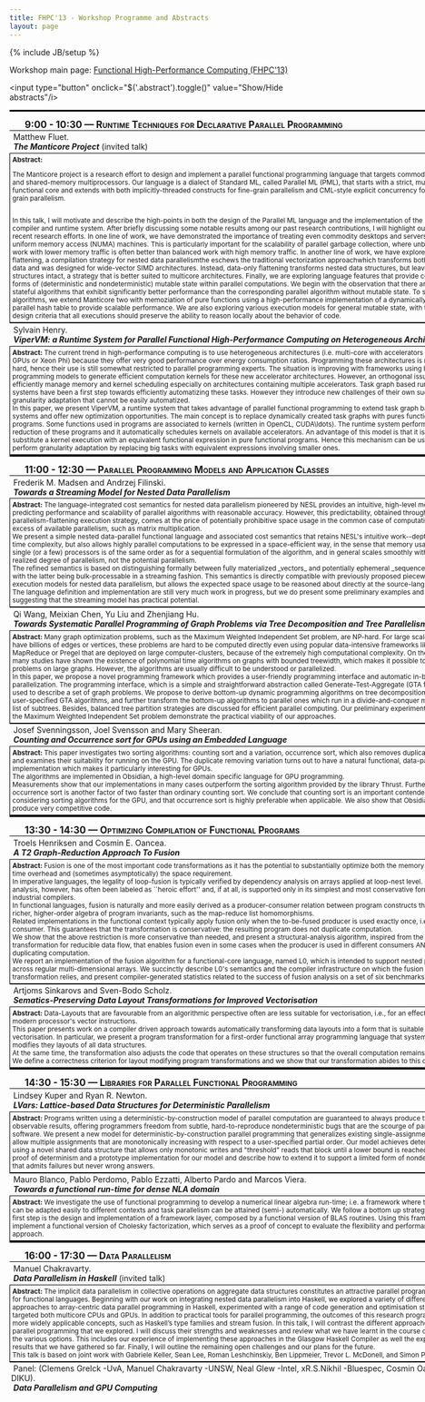 ```yaml
---
title: FHPC'13 - Workshop Programme and Abstracts
layout: page
---
```

{% include JB/setup %}

<div style="font-size:xxsmall">Workshop main page:
<a href="http://hiperfit.dk/fhpc13.html">Functional High-Performance Computing (FHPC'13)</a></div>

<div class="item-text dynamic-text">
 <div>

<!-- <h1>FHPC 2013 Workshop Schedule and Paper Abstracts</h1> -->

<style>.session {width:770px; border-top: solid black 3px;font-size:larger;clear:both;font-variant:small-caps;font-weight:bold;padding-left:20pt;padding-right:10pt;padding-top:10pt}</style>
<style>.title {font-style:italic;font-weight:bold;padding:3pt}</style>
<style>.authors {padding:3pt}</style>
<style>.abstract {font-size:smaller;width:800px;border:solid black 1px;padding:3pt}</style>
<style>.paper {width:800px;border-left:none;border-right:none;border-top: solid black 1px;padding:2pt}</style>
<!-- <style>.abstract:last-child {border-bottom: solid black 1px;padding:3pt}</style> 
<style>.paper:last-child {border-bottom: solid black 1px;padding:2pt}</style>-->

<input type="button" onclick="$('.abstract').toggle()" value="Show/Hide abstracts"/i>

<div class="session">9:00 - 10:30 &mdash; Runtime Techniques for Declarative Parallel Programming</div>

<div class="paper"><span class="authors">Matthew Fluet.</span><br/>
<span class="title">The Manticore Project</span>(invited talk)</div>
<div class="abstract"><b>Abstract: </b>

The Manticore project is a research effort to design and implement a
parallel functional programming language that targets commodity
multicore and shared-memory multiprocessors. Our language is a dialect
of Standard ML, called Parallel ML (PML), that starts with a strict,
mutation-free functional core and extends with both
implicitly-threaded constructs for fine-grain parallelism and
CML-style explicit concurrency for coarse-grain parallelism.

<!-- We have a prototype implementation that demonstrates both reasonable
sequential performance and good scalability on both 32- core Intel
machines and 48-core AMD machines. Our past research contributions
include: a parallel implementation of CML; a novel infrastructure for
nested schedulers; a collection of expressive implicitly-threaded
parallel constructs with mostly se- quential semantics; a Lazy Tree
Splitting (LTS) strategy for performance-robust work-stealing of
parallel computations over irregular tree-like data structures.
-->
<br/>
In this talk, I will motivate and describe the high-points in
both the design of the Parallel ML language and the implementation 
of the Manticore compiler and runtime system. After briefly
discussing some notable results among our past research contributions, 
I will highlight our most recent research efforts. In one
line of work, we have demonstrated the importance of treating
even commodity desktops and servers as non-uniform memory 
access (NUMA) machines. This is particularly important for the
scalability of parallel garbage collection, where unbalanced work
with lower memory traffic is often better than balanced work with
high memory traffic. In another line of work, we have explored
data-only flattening, a compilation strategy for nested data
parallelismthe eschews the traditional vectorization approachwhich
transforms both control and data and was designed for wide-vector
SIMD architectures. Instead, data-only flattening transforms nested
data structures, but leaves control structures intact, a strategy that
is better suited to multicore architectures. Finally, we are exploring 
language features that provide controlled forms of (deterministic 
and nondeterministic) mutable state within parallel computations. 
We begin with the observation that there are parallel stateful 
algorithms that exhibit significantly better performance than the
corresponding parallel algorithm without mutable state. To support
such algorithms, we extend Manticore two with memoziation
of pure functions using a high-performance implementation of a
dynamically sized, parallel hash table to provide scalable performance. 
We are also exploring various execution models for general
mutable state, with the crucial design criteria that all executions
should preserve the ability to reason locally about the behavior of
code.
</div>

<div class="paper"><span class="authors">Sylvain Henry. </span><br/><span class="title">ViperVM: a Runtime System for Parallel Functional High-Performance Computing on Heterogeneous Architectures</span></div>
<div class="abstract"><b>Abstract: </b>The current trend in high-performance computing is to use heterogeneous architectures (i.e. multi-core with accelerators such as GPUs or Xeon Phi) because they offer very good performance over energy consumption ratios. Programming these architectures is notoriously hard, hence their use is still somewhat restricted to parallel programming experts. The situation is improving with frameworks using high-level programming models to generate efficient computation kernels for these new accelerator architectures. However, an orthogonal issue is to efficiently manage memory and kernel scheduling especially on architectures containing multiple accelerators. Task graph based runtime systems have been a first step towards efficiently automatizing these tasks. However they introduce new challenges of their own such as task granularity adaptation that cannot be easily automatized.<br/>
In this paper, we present ViperVM, a runtime system that takes advantage of parallel functional programming to extend task graph based runtime systems and offer new optimization opportunities. The main concept is to replace dynamically created task graphs with pures functional programs. Some functions used in programs are associated to kernels (written in OpenCL, CUDA\ldots). The runtime system performs parallel reduction of these programs and it automatically schedules kernels on available accelerators. An advantage of this model is that it is easy to substitute a kernel execution with an equivalent functional expression in pure functional programs. Hence this mechanism can be used to perform granularity adaptation by replacing big tasks with equivalent expressions involving smaller ones.</div>

<div class="session">11:00 - 12:30 &mdash; Parallel Programming Models and Application Classes</div>

<div class="paper"><span class="authors"><span>Frederik M. Madsen and Andrzej Filinski</span>. </span><br/>
<span class="title">Towards a Streaming Model for Nested Data Parallelism</span></div>
<div class="abstract"><b>Abstract: </b>The language-integrated cost semantics for nested data parallelism pioneered by NESL provides an intuitive, high-level model for predicting performance and scalability of parallel algorithms with reasonable accuracy. However, this predictability, obtained through a uniform, parallelism-flattening execution strategy, comes at the price of potentially prohibitive space usage in the common case of computations with an excess of available parallelism, such as matrix multiplication.<br/>
We present a simple nested data-parallel functional language and associated cost semantics that retains NESL's intuitive work--depth model for time complexity, but also allows highly parallel computations to be expressed in a space-efficient way, in the sense that memory usage on a single (or a few) processors is of the same order as for a sequential formulation of the algorithm, and in general scales smoothly with the actually realized degree of parallelism, not the potential parallelism.<br/>
The refined semantics is based on distinguishing formally between fully materialized _vectors_ and potentially ephemeral _sequences_ of values, with the latter being bulk-processable in a streaming fashion.  This semantics is directly compatible with previously proposed piecewise execution models for nested data parallelism, but allows the expected space usage to be reasoned about directly at the source-language level.<br/>
The language definition and implementation are still very much work in progress, but we do present some preliminary examples and timings, suggesting that the streaming model has practical potential. </div>

<div class="paper"><span class="authors"><span>Qi Wang, Meixian Chen, Yu Liu and Zhenjiang Hu</span>. </span><br/>
<span class="title">Towards Systematic Parallel Programming of Graph Problems via Tree Decomposition and Tree Parallelism</span></div>
<div class="abstract"><b>Abstract: </b>Many graph optimization problems, such as the Maximum Weighted Independent Set problem, are NP-hard. For large scale graphs that have billions of edges or vertices, these problems are hard to be computed directly even using popular data-intensive frameworks like MapReduce or Pregel that are deployed on large computer-clusters, because of the extremely high computational complexity. On the other hand, many studies have shown the existence of polynomial time algorithms on graphs with bounded treewidth, which makes it possible to solve these problems on large graphs. However, the algorithms are usually difficult to be understood or parallelized.<br/>
In this paper, we propose a novel programming framework which provides a user-friendly programming interface and automatic in-black-box parallelization. The programming interface, which is a simple and straightforward abstraction called Generate-Test-Aggregate (GTA for short), is used to describe a set of graph problems. We propose to derive bottom-up dynamic programming algorithms on tree decompositions from the user-specified GTA algorithms, and further transform the bottom-up algorithms to parallel ones which run in a divide-and-conquer manner on a list of subtrees. Besides, balanced tree partition strategies are discussed for efficient parallel computing. Our preliminary experimental results on the Maximum Weighted Independent Set problem demonstrate the practical viability of our approaches.</div>

<div class="paper"><span class="authors"><span>Josef Svenningsson, Joel Svensson and Mary Sheeran</span>. </span><br/>
<span class="title">Counting and Occurrence sort for GPUs using an Embedded Language</span></div>
<div class="abstract"><b>Abstract: </b>This paper investigates two sorting algorithms: counting sort and a variation, occurrence sort,  which also removes duplicate elements,  and examines their suitability for running on the GPU. The duplicate  removing variation turns out to have a natural functional, data-parallel implementation which makes it particularly interesting for GPUs. <br/>
The algorithms are implemented in Obsidian, a high-level domain specific language for GPU programming.<br/>
Measurements show that our implementations in many cases outperform the sorting algorithm provided by the library Thrust. Furthermore, occurrence sort is another factor of two faster than ordinary counting sort. We conclude that counting sort is an important contender when considering sorting algorithms for the GPU, and that  occurrence sort is highly preferable when applicable. We also show  that Obsidian can produce very competitive code.</div>

<div class="session">13:30 - 14:30 &mdash; Optimizing Compilation of Functional Programs</div>

<div class="paper"><span class="authors"><span>Troels Henriksen and Cosmin E. Oancea</span>. </span><br/>
<span class="title">A T2 Graph-Reduction Approach To Fusion</span></div>
<div class="abstract"><b>Abstract: </b>Fusion is one of the most important code transformations as it  has the potential to substantially optimize both the memory hierarchy  time overhead and (sometimes asymptotically) the space requirement.<br/>
In imperative languages, the legality of loop-fusion is typically  verified by dependency analysis on arrays applied at loop-nest level. Such analysis, however, has often been labeled as ``heroic effort'' and, if at all, is supported only in its simplest and most conservative form in industrial compilers.<br/>
In functional languages, fusion is naturally and more easily derived as a producer-consumer relation between program constructs that expose a richer, higher-order algebra of program invariants,  such as the map-reduce list homomorphisms.<br/>
Related implementations in the functional context typically  apply fusion only when the to-be-fused producer is used exactly once, i.e., in the consumer.   This guarantees that the transformation is conservative: the resulting program does not duplicate computation.<br/>
We show that the above restriction is more conservative than needed, and present a structural-analysis algorithm, inspired from the T1-T2 transformation for reducible data flow, that enables fusion even in some cases when the producer is used  in different consumers AND without duplicating computation.<br/>
We report an implementation of the fusion algorithm for a  functional-core language, named L0, which is intended  to support nested parallelism across regular multi-dimensional arrays.   We succinctly describe L0's semantics and the compiler infrastructure  on which the fusion transformation relies, and present compiler-generated  statistics related to the success of fusion analysis on a set  of six benchmarks.</div>

<div class="paper"><span class="authors"><span>Artjoms Sinkarovs and Sven-Bodo Scholz</span>. </span><br/>
<span class="title">Sematics-Preserving Data Layout Transformations for Improved Vectorisation</span></div>
<div class="abstract"><b>Abstract: </b>Data-Layouts that are favourable from an algorithmic perspective often are less suitable for vectorisation, i.e., for an effective use of modern processor's vector instructions.<br/>
This paper presents work on a compiler driven approach towards automatically  transforming data layouts into a form that is suitable for vectorisation. In particular, we present a program transformation for a first-order functional array programming language that systematically modifies they layouts of all data structures.<br/>
At the same time, the transformation also adjusts the code that operates on these structures so that the overall computation remains unchanged. We define a correctness criterion for layout modifying program transformations and we show that our transformation abides to this criterion. </div>

<div class="session">14:30 - 15:30 &mdash; Libraries for Parallel Functional Programming</div>

<div class="paper"><span class="authors"><span>Lindsey Kuper and Ryan R. Newton</span>. </span><br/>
<span class="title">LVars: Lattice-based Data Structures for Deterministic Parallelism</span></div>
<div class="abstract"><b>Abstract: </b>Programs written using a deterministic-by-construction model of   parallel computation are guaranteed to always produce the same   observable results, offering programmers freedom from subtle,   hard-to-reproduce nondeterministic bugs that are the scourge of   parallel software.  We present a new model for   deterministic-by-construction parallel programming that generalizes   existing single-assignment models to allow multiple assignments that   are monotonically increasing with respect to a user-specified   partial order.  Our model achieves determinism by using a novel   shared data structure that allows only monotonic writes and   "threshold" reads that block until a lower bound is reached.  We   give a proof of determinism and a prototype implementation for our   model and describe how to extend it to support a limited form of   nondeterminism that admits failures but never wrong answers.</div>

<div class="paper"><span class="authors"><span>Mauro Blanco, Pablo Perdomo, Pablo Ezzatti, Alberto Pardo and Marcos Viera</span>. </span><br/>
<span class="title">Towards a functional run-time for dense NLA domain</span></div>
<div class="abstract"><b>Abstract: </b>We investigate the use of functional programming to develop a numerical linear algebra run-time; i.e. a framework where the solvers can be adapted easily  to different contexts and task parallelism can be attained (semi-) automatically. We follow a bottom up strategy, where the first step is the design and implementation  of a framework layer, composed by a functional version of BLAS routines.  Using this framework, we implement a functional version of Cholesky factorization, which serves as a proof of concept to evaluate the flexibility and performance of our approach.</div>

<div class="session">16:00 - 17:30 &mdash; Data Parallelism</div>

<div class="paper"><span class="authors">Manuel Chakravarty.</span><br/>
<span class="title">Data Parallelism in Haskell</span>(invited talk)</div>
<div class="abstract"><b>Abstract: </b>
The implicit data parallelism in collective operations on aggregate 
data structures constitutes an attractive parallel programming
model for functional languages. Beginning with our work on integrating
nested data parallelism into Haskell, we explored a variety
of different approaches to array-centric data parallel programming
in Haskell, experimented with a range of code generation and 
optimisation strategies, and targeted both multicore CPUs and GPUs.
In addition to practical tools for parallel programming, the 
outcomes of this research programme include more widely applicable
concepts, such as Haskell’s type families and stream fusion.
In this talk, I will contrast the different approaches to data 
parallel programming that we explored. I will discuss their strengths
and weaknesses and review what we have learnt in the course of
exploring the various options. This includes our experience of 
implementing these approaches in the Glasgow Haskell Compiler as
well the experimental results that we have gathered so far.
Finally, I will outline the remaining open challenges and our
plans for the future.
<br/>This talk is based on joint work with Gabriele Keller, Sean Lee,
Roman Leshchinskiy, Ben Lippmeier, Trevor L. McDonell, and
Simon Peyton Jones.
</div>

<div class="paper"><span class="authors">Panel:
(Clemens Grelck -UvA, Manuel Chakravarty -UNSW, Neal Glew -Intel,
xR.S.Nikhil -Bluespec, Cosmin Oancea -DIKU).</span><br>
<span class="title">Data Parallelism and GPU Computing</span></div>
<!--
<div class="abstract"><b>Abstract: </b>
Highly parallel platforms like modern graphics processing units (GPUs)
require new programming paradigms to go beyond small-scale parallelism.
Functional languages are promising candidates for this new challenge, 
and substantial work has been done  in the recent past towards executing
functional code on GPUs.
We will discuss the state of art and related questions with a panel 
of invited experts.
<ul>
<li>What are the particular opportunities and obstacles when using
functional languages to program modern massively parallel hardware
(GPUs, FPGAs)?
<li>What hardware features of modern GPUs are considered important
when applying a functional paradigm? Are there any features that get in 
the way?
<li>How do differences between classical vector processors and modern 
GPU architectures affect, or even drive, language abstractions and 
compiler implementations?
<li>How do you imagine GPUs and other accelerators being used by 
“Joe programmer” in 10 to 15 years?
</ul>
</div>
-->
 </div>
</div>
